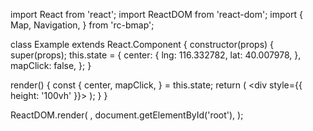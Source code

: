 import React from 'react';
import ReactDOM from 'react-dom';
import {
  Map,
  Navigation,
} from 'rc-bmap';

class Example extends React.Component {
  constructor(props) {
    super(props);
    this.state = {
      center: {
        lng: 116.332782,
        lat: 40.007978,
      },
      mapClick: false,
    };
  }

  render() {
    const {
      center, mapClick,
    } = this.state;
    return (
      <div style={{ height: '100vh' }}>
        <Map
          ak="dbLUj1nQTvDvKXkov5fhnH5HIE88RUEO"
          center={center}
          mapClick={mapClick}
        >
        </Map>
      </div>
    );
  }
}

ReactDOM.render(
  <Example />,
  document.getElementById('root'),
);
